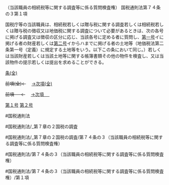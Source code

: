 （当該職員の相続税等に関する調査等に係る質問検査権）
国税通則法第７４条の３第１項

国税庁等の当該職員は、相続税若しくは贈与税に関する調査若しくは相続税若しくは贈与税の徴収又は地価税に関する調査について必要があるときは、次の各号に掲げる調査又は徴収の区分に応じ、当該各号に定める者に質問し、[第一号](国税通則法＿＿＿＿＿第７４条の３第１項第１号)イに掲げる者の財産若しくは[第二号](国税通則法＿＿＿＿＿第７４条の３第１項第２号)イからハまでに掲げる者の土地等（地価税法第二条第一号（定義）に規定する土地等をいう。以下この条において同じ。）若しくは当該財産若しくは当該土地等に関する帳簿書類その他の物件を検査し、又は当該物件の提示若しくは提出を求めることができる。

[条(全)](国税通則法＿＿＿＿＿第７４条の３_.md)

~~前項(全)←~~　  [→次項(全)](国税通則法＿＿＿＿＿第７４条の３第２項_.md)

~~前項 　 ←~~　  [→次項 　 ](国税通則法＿＿＿＿＿第７４条の３第２項.md)

[第１号](国税通則法＿＿＿＿＿第７４条の３第１項第１号.md)  [第２号](国税通則法＿＿＿＿＿第７４条の３第１項第２号.md)  

#国税通則法

#国税通則法/_第７章の２国税の調査

#国税通則法/_第７章の２国税の調査/第７４条の３（当該職員の相続税等に関する調査等に係る質問検査権）

#国税通則法/第７４条の３（当該職員の相続税等に関する調査等に係る質問検査権）

#国税通則法/第７４条の３（当該職員の相続税等に関する調査等に係る質問検査権）/第１項

